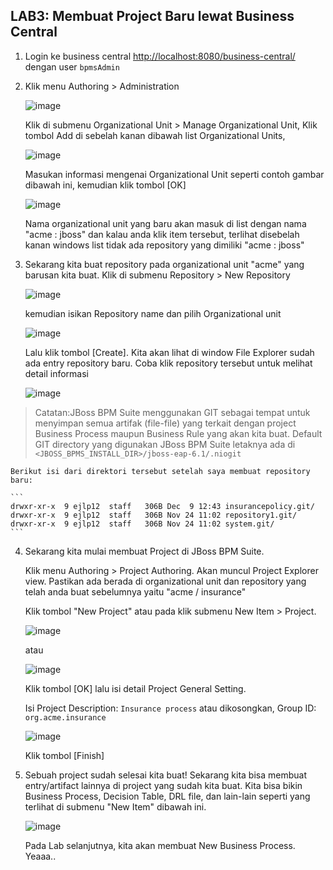 ## LAB3: Membuat Project Baru lewat Business Central

1.  Login ke business central [http://localhost:8080/business-central/](http://localhost:8080/business-central/) dengan user `bpmsAdmin`
    
2.  Klik menu Authoring > Administration
    
    ![image](https://cloud.githubusercontent.com/assets/3068071/8392298/219b77c6-1d10-11e5-9e8b-850e91852931.png)
    
    Klik di submenu Organizational Unit > Manage Organizational Unit,
    Klik tombol Add di sebelah kanan dibawah list Organizational Units,
    
    ![image](https://cloud.githubusercontent.com/assets/3068071/8392370/1485b1fc-1d13-11e5-89a4-fbb9e04759ab.png)
    
    
    Masukan informasi mengenai Organizational Unit seperti contoh gambar dibawah ini, kemudian klik tombol [OK]
    
    ![image](https://cloud.githubusercontent.com/assets/3068071/8392323/48cda9f8-1d11-11e5-936d-5004ccaa6686.png)
    
    Nama organizational unit yang baru akan masuk di list dengan nama "acme : jboss" dan kalau anda klik item tersebut, terlihat disebelah kanan windows list tidak ada repository yang dimiliki "acme : jboss"

3.  Sekarang kita buat repository pada organizational unit "acme" yang barusan kita buat.
    Klik di submenu Repository > New Repository
    
    ![image](https://cloud.githubusercontent.com/assets/3068071/8392193/c5d7e2ca-1d0b-11e5-88e1-584121ba1037.png)
    
    kemudian isikan Repository name dan pilih Organizational unit
    
    ![image](https://cloud.githubusercontent.com/assets/3068071/8392393/beb501b4-1d13-11e5-902f-e84187214cbc.png)
    
    Lalu klik tombol [Create]. Kita akan lihat di window File Explorer sudah ada entry repository baru. Coba klik repository tersebut untuk melihat detail informasi
    
    ![image](https://cloud.githubusercontent.com/assets/3068071/8392408/441e6e08-1d14-11e5-8ed4-326d2cc4e84b.png)

  > Catatan:JBoss BPM Suite menggunakan GIT sebagai tempat untuk menyimpan semua artifak (file-file) yang terkait dengan project Business Process maupun Business Rule yang akan kita buat. Default GIT directory yang digunakan JBoss BPM Suite letaknya ada di `<JBOSS_BPMS_INSTALL_DIR>/jboss-eap-6.1/.niogit`

    Berikut isi dari direktori tersebut setelah saya membuat repository baru:
    
    ```
    drwxr-xr-x  9 ejlp12  staff   306B Dec  9 12:43 insurancepolicy.git/
    drwxr-xr-x  9 ejlp12  staff   306B Nov 24 11:02 repository1.git/
    drwxr-xr-x  9 ejlp12  staff   306B Nov 24 11:02 system.git/
    ```
    
4.  Sekarang kita mulai membuat Project di JBoss BPM Suite.
    
    Klik menu Authoring > Project Authoring. Akan muncul Project Explorer view.
    Pastikan ada berada di organizational unit dan repository yang telah anda buat sebelumnya yaitu "acme / insurance"
    
    Klik tombol "New Project" atau pada klik submenu New Item > Project.
    
    ![image](https://cloud.githubusercontent.com/assets/3068071/8392419/d4839d2e-1d14-11e5-9fa9-7a76c3aff539.png)

    atau
    
    ![image](https://cloud.githubusercontent.com/assets/3068071/8392438/50c6dcac-1d15-11e5-9b4b-f406ecf97ccf.png)
    
    Klik tombol [OK] lalu isi detail Project General Setting.
    
    Isi Project Description: `Insurance process` atau dikosongkan, Group ID: `org.acme.insurance`
    
    ![image](https://cloud.githubusercontent.com/assets/3068071/8392209/8b1cb8ee-1d0c-11e5-83d2-e2df3648bbaa.png)
    
    Klik tombol [Finish]
    
5.  Sebuah project sudah selesai kita buat!
    Sekarang kita bisa membuat entry/artifact lainnya di project yang sudah kita buat. Kita bisa bikin Business Process, Decision Table, DRL file, dan lain-lain seperti yang terlihat di submenu "New Item" dibawah ini.
    
    ![image](https://cloud.githubusercontent.com/assets/3068071/8392212/afc86152-1d0c-11e5-8e38-17df2dc5b5a2.png)
    
    Pada Lab selanjutnya, kita akan membuat New Business Process. Yeaaa..
    
    
  
